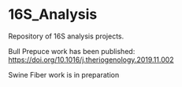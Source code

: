 # 16S_Analysis
Repository of 16S analysis projects.

Bull Prepuce work has been published: https://doi.org/10.1016/j.theriogenology.2019.11.002

Swine Fiber work is in preparation
